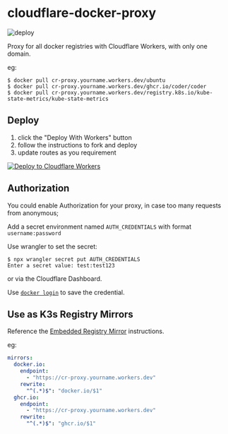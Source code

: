# cloudflare-docker-proxy

![deploy](https://github.com/hyec/cloudflare-docker-proxy/actions/workflows/deploy.yaml/badge.svg)

Proxy for all docker registries with Cloudflare Workers, with only one domain.

eg: 
```shell
$ docker pull cr-proxy.yourname.workers.dev/ubuntu
$ docker pull cr-proxy.yourname.workers.dev/ghcr.io/coder/coder
$ docker pull cr-proxy.yourname.workers.dev/registry.k8s.io/kube-state-metrics/kube-state-metrics
```

## Deploy

1. click the "Deploy With Workers" button
2. follow the instructions to fork and deploy
3. update routes as you requirement

[![Deploy to Cloudflare Workers](https://deploy.workers.cloudflare.com/button)](https://deploy.workers.cloudflare.com/?url=https://github.com/hyec/cloudflare-docker-proxy)

## Authorization

You could enable Authorization for your proxy, in case too many requests from anonymous;

Add a secret environment named `AUTH_CREDENTIALS` with format `username:password`

Use wrangler to set the secret:
```shell
$ npx wrangler secret put AUTH_CREDENTIALS
Enter a secret value: test:test123
```

or via the Cloudflare Dashboard.

Use [`docker login`](https://docs.docker.com/reference/cli/docker/login/) to save the credential.

## Use as K3s Registry Mirrors

Reference the [Embedded Registry Mirror](https://docs.k3s.io/installation/private-registry) instructions.

eg:
```yaml
mirrors:
  docker.io:
    endpoint:
      - "https://cr-proxy.yourname.workers.dev"
    rewrite:
      "^(.*)$": "docker.io/$1"
  ghcr.io:
    endpoint:
      - "https://cr-proxy.yourname.workers.dev"
    rewrite:
      "^(.*)$": "ghcr.io/$1"
```
